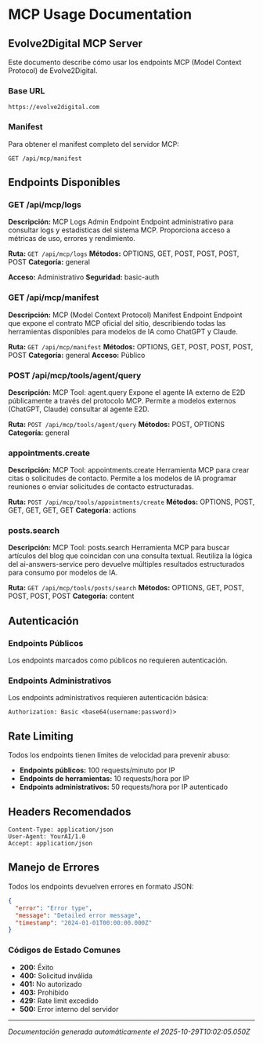 # MCP Usage Documentation

## Evolve2Digital MCP Server

Este documento describe cómo usar los endpoints MCP (Model Context Protocol) de Evolve2Digital.

### Base URL
```
https://evolve2digital.com
```

### Manifest
Para obtener el manifest completo del servidor MCP:
```
GET /api/mcp/manifest
```

## Endpoints Disponibles


### GET /api/mcp/logs

**Descripción:** MCP Logs Admin Endpoint Endpoint administrativo para consultar logs y estadísticas del sistema MCP. Proporciona acceso a métricas de uso, errores y rendimiento.

**Ruta:** `GET /api/mcp/logs`
**Métodos:** OPTIONS, GET, POST, POST, POST, POST
**Categoría:** general

**Acceso:** Administrativo
**Seguridad:** basic-auth



### GET /api/mcp/manifest

**Descripción:** MCP (Model Context Protocol) Manifest Endpoint Endpoint que expone el contrato MCP oficial del sitio, describiendo todas las herramientas disponibles para modelos de IA como ChatGPT y Claude.

**Ruta:** `GET /api/mcp/manifest`
**Métodos:** OPTIONS, GET, POST, POST, POST, POST
**Categoría:** general
**Acceso:** Público





### POST /api/mcp/tools/agent/query

**Descripción:** MCP Tool: agent.query Expone el agente IA externo de E2D públicamente a través del protocolo MCP. Permite a modelos externos (ChatGPT, Claude) consultar al agente E2D.

**Ruta:** `POST /api/mcp/tools/agent/query`
**Métodos:** POST, OPTIONS
**Categoría:** general






### appointments.create

**Descripción:** MCP Tool: appointments.create Herramienta MCP para crear citas o solicitudes de contacto. Permite a los modelos de IA programar reuniones o enviar solicitudes de contacto estructuradas.

**Ruta:** `POST /api/mcp/tools/appointments/create`
**Métodos:** OPTIONS, POST, GET, GET, GET, GET
**Categoría:** actions






### posts.search

**Descripción:** MCP Tool: posts.search Herramienta MCP para buscar artículos del blog que coincidan con una consulta textual. Reutiliza la lógica del ai-answers-service pero devuelve múltiples resultados estructurados para consumo por modelos de IA.

**Ruta:** `GET /api/mcp/tools/posts/search`
**Métodos:** OPTIONS, GET, POST, POST, POST, POST
**Categoría:** content







## Autenticación

### Endpoints Públicos
Los endpoints marcados como públicos no requieren autenticación.

### Endpoints Administrativos
Los endpoints administrativos requieren autenticación básica:
```
Authorization: Basic <base64(username:password)>
```

## Rate Limiting

Todos los endpoints tienen límites de velocidad para prevenir abuso:
- **Endpoints públicos:** 100 requests/minuto por IP
- **Endpoints de herramientas:** 10 requests/hora por IP
- **Endpoints administrativos:** 50 requests/hora por IP autenticado

## Headers Recomendados

```
Content-Type: application/json
User-Agent: YourAI/1.0
Accept: application/json
```

## Manejo de Errores

Todos los endpoints devuelven errores en formato JSON:
```json
{
  "error": "Error type",
  "message": "Detailed error message",
  "timestamp": "2024-01-01T00:00:00.000Z"
}
```

### Códigos de Estado Comunes
- **200:** Éxito
- **400:** Solicitud inválida
- **401:** No autorizado
- **403:** Prohibido
- **429:** Rate limit excedido
- **500:** Error interno del servidor

---

*Documentación generada automáticamente el 2025-10-29T10:02:05.050Z*
